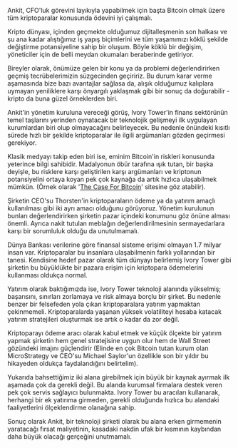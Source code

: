 

Ankit, CFO'luk görevini layıkıyla yapabilmek için başta Bitcoin olmak üzere tüm kriptoparalar konusunda ödevini iyi çalışmalı. 

Kripto dünyası, içinden geçmekte olduğumuz dijitalleşmenin son halkası ve şu ana kadar alıştığımız iş yapış biçimlerini ve tüm yaşamımızı köklü şekilde değiştirme potansiyeline sahip bir oluşum. Böyle köklü bir değişim, yöneticiler için de belli meydan okumaları beraberinde getiriyor. 

Bireyler olarak, önümüze gelen bir konu ya da problemi değerlendirirken geçmiş tecrübelerimizin süzgecinden geçiririz. Bu durum karar verme aşamasında bize bazı avantajlar sağlasa da, alışık olduğumuz kalıplara uymayan yeniliklere karşı önyargılı yaklaşmak gibi bir sonuç da doğurabilir - kripto da buna güzel örneklerden biri.

Ankit'in yönetim kuruluna vereceği görüş, Ivory Tower'in finans sektörünün temel taşlarını yerinden oynatacak bir teknolojik gelişmeyi ilk uygulayan kurumlardan biri olup olmayacağını belirleyecek. Bu nedenle önündeki kısıtlı sürede hızlı bir şekilde kriptoparalar ile ilgili argümanları gözden geçirmesi gerekiyor. 

Klasik medyayı takip eden biri ise, eminim Bitcoin'in riskleri konusunda yeterince bilgi sahibidir. Madalyonun öbür tarafına ışık tutan, bir başka deyişle, bu risklere karşı geliştirilen karşı argümanları ve kriptonun potansiyelini ortaya koyan pek çok kaynağa da artık hızlıca ulaşabilmek mümkün. (Örnek olarak '[The Case For Bitcoin](https://casebitcoin.com/)' sitesine göz atabilir).

Şirketin CEO'su Thorsten'in kriptoparaların ödeme ya da yatırım amaçlı kullanılması gibi iki ayrı amacı olduğunu görüyoruz. Yönetim kurulunun bunları değerlendirirken şirketin pazar içindeki konumunu göz önüne alması önemli. Ayrıca nakit tutulan meblağın değerlendirilmesinin sermayedarlara karşı bir sorumluluk olduğu da unutulmamalı. 

Dünya Bankası verilerine göre finansal sisteme erişimi olmayan 1.7 milyar insan var. Kriptoparalar bu insanlara ulaşabilmenin farklı yollarından bir tanesi. Kendisine hedef pazar olarak tüm dünyayı belirlemiş Ivory Tower gibi şirketin bu büyüklükte bir pazara erişim için kriptopara ödemelerini kullanması oldukça normal.

Yatırım olarak baktığımızda ise, Ivory Tower teknoloji alanında yükselmiş; başarısını, sınırları zorlamaya ve risk almaya borçlu bir şirket.  Bu nedenle benzer bir felsefeden yola çıkan kriptoparalara yatırım yapmaktan çekinmemeli. Kriptoparalarda yaşanan yüksek volatiliteyi hesaba katacak yatırım stratejileri oluşturmak ise artık o kadar da zor değil. 

Kriptoparayı ödeme aracı olarak kabul etmek ve küçük ölçekte bir yatırım yapmak şirketin hem genel stratejisine uygun olur hem de Wall Street gözündeki imajını güçlendirir (Elinde en çok Bitcoin tutan kurum olan MicroStrategy ve CEO'su Michael Saylor'un özellikle son bir yıldır bu hikayeden oldukça faydalandığını belirtelim). 

Yukarıda bahsettiğimiz iki alana girebilmek için büyük bir kaynak ayırmak ilk aşamada çok da gerekli değil. Bu alanda kurumsal firmalara destek veren pek çok servis sağlayıcı bulunmakta. Ivory Tower bu aracıları kullanarak, herhangi bir ek yatırıma girmeden, gerekli olduğunda hızlıca bu alandaki faaliyetlerini ölçeklendirme olanağına sahip.

Sonuç olarak Ankit, bir teknoloji şirketi olarak bu alana erken girmemenin yaratacağı fırsat maliyetinin, kasadaki nakdin ufak bir kısmının kaybından daha büyük olacağı gerçeğini unutmamalı. 
